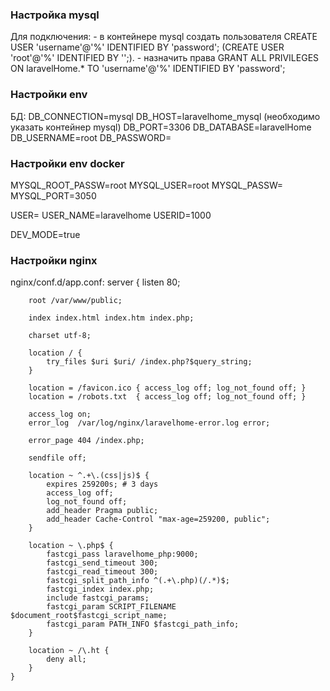 ### Настройка mysql

Для подключения:
    - в контейнере mysql создать пользователя CREATE USER 'username'@'%' IDENTIFIED BY 'password';
    (CREATE USER 'root'@'%' IDENTIFIED BY '';).
    - назначить права GRANT ALL PRIVILEGES ON laravelHome.* TO 'username'@'%' IDENTIFIED BY 'password';
    
### Настройки env

БД: 
    DB_CONNECTION=mysql
    DB_HOST=laravelhome_mysql (необходимо указать контейнер mysql)
    DB_PORT=3306
    DB_DATABASE=laravelHome
    DB_USERNAME=root
    DB_PASSWORD=
    
### Настройки env docker
  MYSQL_ROOT_PASSW=root
  MYSQL_USER=root
  MYSQL_PASSW=
  MYSQL_PORT=3050
  
 
  USER=
  USER_NAME=laravelhome
  USERID=1000
  
  DEV_MODE=true
    
### Настройки nginx 

nginx/conf.d/app.conf:
    server {
        listen 80;
    
        root /var/www/public;
    
        index index.html index.htm index.php;
    
        charset utf-8;
    
        location / {
            try_files $uri $uri/ /index.php?$query_string;
        }
    
        location = /favicon.ico { access_log off; log_not_found off; }
        location = /robots.txt  { access_log off; log_not_found off; }
    
        access_log on;
        error_log  /var/log/nginx/laravelhome-error.log error;
    
        error_page 404 /index.php;
    
        sendfile off;
    
        location ~ ^.+\.(css|js)$ {
            expires 259200s; # 3 days
            access_log off;
            log_not_found off;
            add_header Pragma public;
            add_header Cache-Control "max-age=259200, public";
        }
    
        location ~ \.php$ {
            fastcgi_pass laravelhome_php:9000;
            fastcgi_send_timeout 300;
            fastcgi_read_timeout 300;
            fastcgi_split_path_info ^(.+\.php)(/.*)$;
            fastcgi_index index.php;
            include fastcgi_params;
            fastcgi_param SCRIPT_FILENAME $document_root$fastcgi_script_name;
            fastcgi_param PATH_INFO $fastcgi_path_info;
        }
    
        location ~ /\.ht {
            deny all;
        }
    }